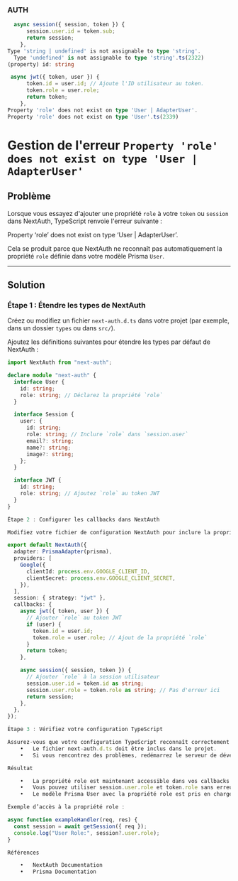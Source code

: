 ### AUTH

```ts
  async session({ session, token }) {
      session.user.id = token.sub;
      return session;
    },
Type 'string | undefined' is not assignable to type 'string'.
  Type 'undefined' is not assignable to type 'string'.ts(2322)
(property) id: string
```

```ts
 async jwt({ token, user }) {
      token.id = user.id; // Ajoute l'ID utilisateur au token.
      token.role = user.role;
      return token;
    },
Property 'role' does not exist on type 'User | AdapterUser'.
Property 'role' does not exist on type 'User'.ts(2339)
```

# Gestion de l'erreur `Property 'role' does not exist on type 'User | AdapterUser'`

## Problème

Lorsque vous essayez d'ajouter une propriété `role` à votre `token` ou `session` dans NextAuth, TypeScript renvoie l'erreur suivante :

Property ‘role’ does not exist on type ‘User | AdapterUser’.

Cela se produit parce que NextAuth ne reconnaît pas automatiquement la propriété `role` définie dans votre modèle Prisma `User`.

---

## Solution

### Étape 1 : Étendre les types de NextAuth

Créez ou modifiez un fichier `next-auth.d.ts` dans votre projet (par exemple, dans un dossier `types` ou dans `src/`).

Ajoutez les définitions suivantes pour étendre les types par défaut de NextAuth :

```typescript
import NextAuth from "next-auth";

declare module "next-auth" {
  interface User {
    id: string;
    role: string; // Déclarez la propriété `role`
  }

  interface Session {
    user: {
      id: string;
      role: string; // Inclure `role` dans `session.user`
      email?: string;
      name?: string;
      image?: string;
    };
  }

  interface JWT {
    id: string;
    role: string; // Ajoutez `role` au token JWT
  }
}

Étape 2 : Configurer les callbacks dans NextAuth

Modifiez votre fichier de configuration NextAuth pour inclure la propriété role dans le token et la session.

export default NextAuth({
  adapter: PrismaAdapter(prisma),
  providers: [
    Google({
      clientId: process.env.GOOGLE_CLIENT_ID,
      clientSecret: process.env.GOOGLE_CLIENT_SECRET,
    }),
  ],
  session: { strategy: "jwt" },
  callbacks: {
    async jwt({ token, user }) {
      // Ajouter `role` au token JWT
      if (user) {
        token.id = user.id;
        token.role = user.role; // Ajout de la propriété `role`
      }
      return token;
    },

    async session({ session, token }) {
      // Ajouter `role` à la session utilisateur
      session.user.id = token.id as string;
      session.user.role = token.role as string; // Pas d'erreur ici
      return session;
    },
  },
});

Étape 3 : Vérifiez votre configuration TypeScript

Assurez-vous que votre configuration TypeScript reconnaît correctement les extensions de type :
	•	Le fichier next-auth.d.ts doit être inclus dans le projet.
	•	Si vous rencontrez des problèmes, redémarrez le serveur de développement.

Résultat

	•	La propriété role est maintenant accessible dans vos callbacks NextAuth.
	•	Vous pouvez utiliser session.user.role et token.role sans erreur.
	•	Le modèle Prisma User avec la propriété role est pris en charge.

Exemple d’accès à la propriété role :

async function exampleHandler(req, res) {
  const session = await getSession({ req });
  console.log("User Role:", session?.user.role);
}

Références

	•	NextAuth Documentation
	•	Prisma Documentation

```
